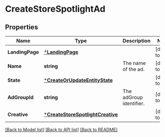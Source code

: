 # CreateStoreSpotlightAd

## Properties
Name | Type | Description | Notes
------------ | ------------- | ------------- | -------------
**LandingPage** | [***LandingPage**](LandingPage.md) |  | [default to null]
**Name** | **string** | The name of the ad. | [default to null]
**State** | [***CreateOrUpdateEntityState**](CreateOrUpdateEntityState.md) |  | [default to null]
**AdGroupId** | **string** | The adGroup identifier. | [default to null]
**Creative** | [***CreateStoreSpotlightCreative**](CreateStoreSpotlightCreative.md) |  | [default to null]

[[Back to Model list]](../README.md#documentation-for-models) [[Back to API list]](../README.md#documentation-for-api-endpoints) [[Back to README]](../README.md)

